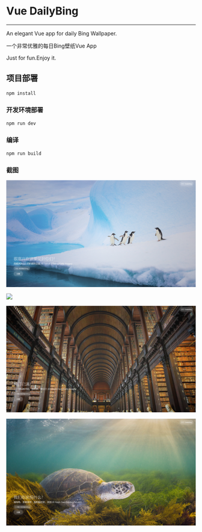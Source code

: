 # Vue DailyBing
----

An elegant Vue app for daily Bing Wallpaper.

一个非常优雅的每日Bing壁纸Vue App

Just for fun.Enjoy it.

## 项目部署

```sh
npm install
```

### 开发环境部署

```sh
npm run dev
```

### 编译

```sh
npm run build
```

### 截图

![](./screenshots/screenshot_1.png)

![](./screenshots/screenshot_2.png)

![](./screenshots/screenshot_3.png)

![](./screenshots/screenshot_4.png)
